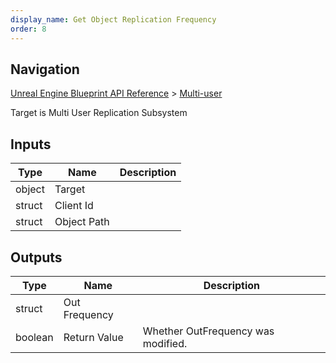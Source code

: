 ```yaml
---
display_name: Get Object Replication Frequency
order: 8
---
```

## Navigation

[Unreal Engine Blueprint API Reference](https://dev.epicgames.com/documentation/en-us/unreal-engine/BlueprintAPI) > [Multi-user](https://dev.epicgames.com/documentation/en-us/unreal-engine/BlueprintAPI/Multi_user)

Target is Multi User Replication Subsystem

## Inputs

| Type | Name | Description |
| --- | --- | --- |
| object | Target |  |
| struct | Client Id |  |
| struct | Object Path |  |

## Outputs

| Type | Name | Description |
| --- | --- | --- |
| struct | Out Frequency |  |
| boolean | Return Value | Whether OutFrequency was modified. |
